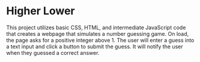 # Higher Lower
This project utilizes basic CSS, HTML, and intermediate JavaScript code that creates a webpage that simulates a number guessing game. On load, the page asks for a positive integer above 1. The user will enter a guess into a text input and click a button to submit the guess. It will notify the user when they guessed a correct answer.
